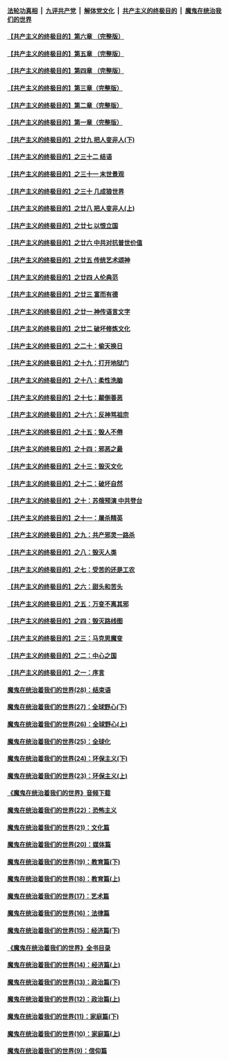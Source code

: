 ####  [法轮功真相](../../../../basic/blob/master/README.md?t=02230652) &nbsp;|&nbsp; [九评共产党](../../../../9ping.md/blob/master/README.md?t=02230652) &nbsp;|&nbsp; [解体党文化](../../../../jtdwh.md/blob/master/README.md?t=02230652)  &nbsp;|&nbsp; [共产主义的终极目的](../../../../gczydzjmd.md/blob/master/README.md?t=02230652) &nbsp;|&nbsp; [魔鬼在统治我们的世界](../../../../mgztzwmdsj.md/blob/master/README.md?t=02230652) 

#### [【共产主义的终极目的】第六章 （完整版）](../pages/nsc422/n11428913.md?t=02230652) 

#### [【共产主义的终极目的】第五章 （完整版）](../pages/nsc422/n11428912.md?t=02230652) 

#### [【共产主义的终极目的】第四章 （完整版）](../pages/nsc422/n11428907.md?t=02230652) 

#### [【共产主义的终极目的】第三章（完整版）](../pages/nsc422/n11428848.md?t=02230652) 

#### [【共产主义的终极目的】第二章（完整版）](../pages/nsc422/n11428831.md?t=02230652) 

#### [【共产主义的终极目的】第一章（完整版）](../pages/nsc422/n11417651.md?t=02230652) 

#### [【共产主义的终极目的】之廿九 把人变非人(下)](../pages/nsc422/n11344140.md?t=02230652) 

#### [【共产主义的终极目的】之三十二 结语](../pages/nsc422/n11360535.md?t=02230652) 

#### [【共产主义的终极目的】之三十一 末世景观](../pages/nsc422/n11351129.md?t=02230652) 

#### [【共产主义的终极目的】之三十 几成狼世界](../pages/nsc422/n11348280.md?t=02230652) 

#### [【共产主义的终极目的】之廿八 把人变非人(上)](../pages/nsc422/n11340492.md?t=02230652) 

#### [【共产主义的终极目的】之廿七 以恨立国](../pages/nsc422/n11336944.md?t=02230652) 

#### [【共产主义的终极目的】之廿六 中共对抗普世价值](../pages/nsc422/n11324785.md?t=02230652) 

#### [【共产主义的终极目的】之廿五 传统艺术颂神](../pages/nsc422/n11296396.md?t=02230652) 

#### [【共产主义的终极目的】之廿四 人伦典范](../pages/nsc422/n11296397.md?t=02230652) 

#### [【共产主义的终极目的】之廿三 富而有德](../pages/nsc422/n11283598.md?t=02230652) 

#### [【共产主义的终极目的】之廿一 神传语言文字](../pages/nsc422/n11263265.md?t=02230652) 

#### [【共产主义的终极目的】之廿二 破坏修炼文化](../pages/nsc422/n11245728.md?t=02230652) 

#### [【共产主义的终极目的】之二十：偷天换日](../pages/nsc422/n11238846.md?t=02230652) 

#### [【共产主义的终极目的】之十九：打开地狱门](../pages/nsc422/n11206376.md?t=02230652) 

#### [【共产主义的终极目的】之十八：柔性洗脑](../pages/nsc422/n11199994.md?t=02230652) 

#### [【共产主义的终极目的】之十七：颠倒善恶](../pages/nsc422/n11179782.md?t=02230652) 

#### [【共产主义的终极目的】之十六：反神骂祖宗](../pages/nsc422/n11166798.md?t=02230652) 

#### [【共产主义的终极目的】之十五：毁人不倦](../pages/nsc422/n11166792.md?t=02230652) 

#### [【共产主义的终极目的】之十四：邪恶之最](../pages/nsc422/n11150249.md?t=02230652) 

#### [【共产主义的终极目的】之十三：毁灭文化](../pages/nsc422/n11135227.md?t=02230652) 

#### [【共产主义的终极目的】之十二：破坏自然](../pages/nsc422/n11135214.md?t=02230652) 

#### [【共产主义的终极目的】之十：苏俄预演 中共登台](../pages/nsc422/n11118424.md?t=02230652) 

#### [【共产主义的终极目的】之十一：屠杀精英](../pages/nsc422/n11118442.md?t=02230652) 

#### [【共产主义的终极目的】之九：共产邪灵一路杀](../pages/nsc422/n11114139.md?t=02230652) 

#### [【共产主义的终极目的】之八：毁灭人类](../pages/nsc422/n11108503.md?t=02230652) 

#### [【共产主义的终极目的】之七：受苦的还是工农](../pages/nsc422/n11101809.md?t=02230652) 

#### [【共产主义的终极目的】之六：甜头和苦头](../pages/nsc422/n11096971.md?t=02230652) 

#### [【共产主义的终极目的】之五：万变不离其邪](../pages/nsc422/n11091285.md?t=02230652) 

#### [【共产主义的终极目的】之四：毁灭路线图](../pages/nsc422/n11086284.md?t=02230652) 

#### [【共产主义的终极目的】之三：马克思魔变](../pages/nsc422/n11061941.md?t=02230652) 

#### [【共产主义的终极目的】之二：中心之国](../pages/nsc422/n11047728.md?t=02230652) 

#### [【共产主义的终极目的】之一：序言](../pages/nsc422/n11086077.md?t=02230652) 

#### [魔鬼在统治着我们的世界(28)：结束语](../pages/nsc422/n10936246.md?t=02230652) 

#### [魔鬼在统治着我们的世界(27)：全球野心(下)](../pages/nsc422/n10928319.md?t=02230652) 

#### [魔鬼在统治着我们的世界(26)：全球野心(上)](../pages/nsc422/n10900318.md?t=02230652) 

#### [魔鬼在统治着我们的世界(25)：全球化](../pages/nsc422/n10788205.md?t=02230652) 

#### [魔鬼在统治着我们的世界(24)：环保主义(下)](../pages/nsc422/n10695307.md?t=02230652) 

#### [魔鬼在统治着我们的世界(23)：环保主义(上)](../pages/nsc422/n10688613.md?t=02230652) 

#### [《魔鬼在统治着我们的世界》音频下载](../pages/nsc422/n10635553.md?t=02230652) 

#### [魔鬼在统治着我们的世界(22)：恐怖主义](../pages/nsc422/n10614727.md?t=02230652) 

#### [魔鬼在统治着我们的世界(21)：文化篇](../pages/nsc422/n10597706.md?t=02230652) 

#### [魔鬼在统治着我们的世界(20)：媒体篇](../pages/nsc422/n10586579.md?t=02230652) 

#### [魔鬼在统治着我们的世界(19)：教育篇(下)](../pages/nsc422/n10564808.md?t=02230652) 

#### [魔鬼在统治着我们的世界(18)：教育篇(上)](../pages/nsc422/n10526970.md?t=02230652) 

#### [魔鬼在统治着我们的世界(17)：艺术篇](../pages/nsc422/n10499093.md?t=02230652) 

#### [魔鬼在统治着我们的世界(16)：法律篇](../pages/nsc422/n10485969.md?t=02230652) 

#### [魔鬼在统治着我们的世界(15)：经济篇(下)](../pages/nsc422/n10469975.md?t=02230652) 

#### [《魔鬼在统治着我们的世界》全书目录](../pages/nsc422/n10464261.md?t=02230652) 

#### [魔鬼在统治着我们的世界(14)：经济篇(上)](../pages/nsc422/n10457370.md?t=02230652) 

#### [魔鬼在统治着我们的世界(13)：政治篇(下)](../pages/nsc422/n10448270.md?t=02230652) 

#### [魔鬼在统治着我们的世界(12)：政治篇(上)](../pages/nsc422/n10444576.md?t=02230652) 

#### [魔鬼在统治着我们的世界(11)：家庭篇(下)](../pages/nsc422/n10440961.md?t=02230652) 

#### [魔鬼在统治着我们的世界(10)：家庭篇(上)](../pages/nsc422/n10435448.md?t=02230652) 

#### [魔鬼在统治着我们的世界(9)：信仰篇](../pages/nsc422/n10432159.md?t=02230652) 

